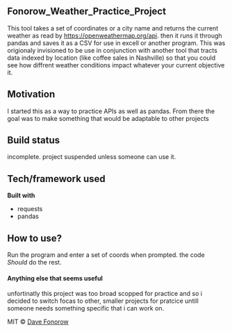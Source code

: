 ## Fonorow_Weather_Practice_Project
This tool takes a set of coordinates or a city name and returns the current weather as read by https://openweathermap.org/api. then it runs it through pandas and saves it as a CSV for use in excell or another program. This was origionaly invisioned to be use in conjunction with another tool that tracts data indexed by location (like coffee sales in Nashville) so that you could see how diffrent weather conditions impact whatever your current objective it.

## Motivation
I started this as a way to practice APIs as well as pandas. From there the goal was to make something that would be adaptable to other projects

## Build status
incomplete. project suspended unless someone can use it.

## Tech/framework used
<b>Built with</b>
- requests
- pandas

## How to use?
Run the program and enter a set of coords when prompted. the code *Should* do the rest.

#### Anything else that seems useful
unfortinatly this project was too broad scopped for practice and so i decided to switch focas to other, smaller projects for pratcice untill someone needs something specific that i can work on.

MIT © [Dave Fonorow]()
